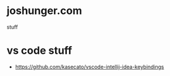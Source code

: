 # joshunger.com
stuff

# vs code stuff
- https://github.com/kasecato/vscode-intellij-idea-keybindings
